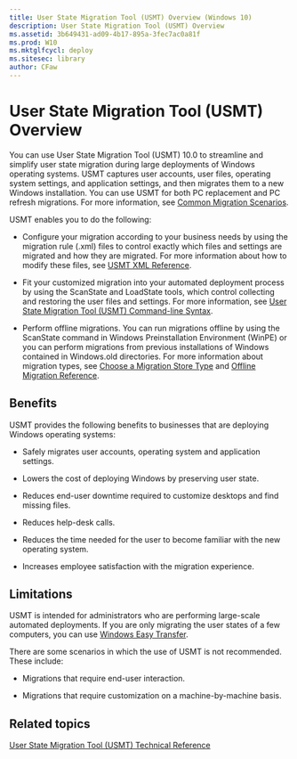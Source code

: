 ```yaml
---
title: User State Migration Tool (USMT) Overview (Windows 10)
description: User State Migration Tool (USMT) Overview
ms.assetid: 3b649431-ad09-4b17-895a-3fec7ac0a81f
ms.prod: W10
ms.mktglfcycl: deploy
ms.sitesec: library
author: CFaw
---
```


# User State Migration Tool (USMT) Overview


You can use User State Migration Tool (USMT) 10.0 to streamline and simplify user state migration during large deployments of Windows operating systems. USMT captures user accounts, user files, operating system settings, and application settings, and then migrates them to a new Windows installation. You can use USMT for both PC replacement and PC refresh migrations. For more information, see [Common Migration Scenarios](common-migration-scenarios-usmt-win7-usmt-win8.md).

USMT enables you to do the following:

-   Configure your migration according to your business needs by using the migration rule (.xml) files to control exactly which files and settings are migrated and how they are migrated. For more information about how to modify these files, see [USMT XML Reference](usmt-xml-reference-usmt-win7-usmt-win8.md).

-   Fit your customized migration into your automated deployment process by using the ScanState and LoadState tools, which control collecting and restoring the user files and settings. For more information, see [User State Migration Tool (USMT) Command-line Syntax](user-state-migration-tool--usmt--command-line-syntax.md).

-   Perform offline migrations. You can run migrations offline by using the ScanState command in Windows Preinstallation Environment (WinPE) or you can perform migrations from previous installations of Windows contained in Windows.old directories. For more information about migration types, see [Choose a Migration Store Type](choose-a-migration-store-type-usmt-win7-usmt-win8.md) and [Offline Migration Reference](offline-migration-reference.md).

## Benefits


USMT provides the following benefits to businesses that are deploying Windows operating systems:

-   Safely migrates user accounts, operating system and application settings.

-   Lowers the cost of deploying Windows by preserving user state.

-   Reduces end-user downtime required to customize desktops and find missing files.

-   Reduces help-desk calls.

-   Reduces the time needed for the user to become familiar with the new operating system.

-   Increases employee satisfaction with the migration experience.

## Limitations


USMT is intended for administrators who are performing large-scale automated deployments. If you are only migrating the user states of a few computers, you can use [Windows Easy Transfer](http://go.microsoft.com/fwlink/p/?LinkId=140248).

There are some scenarios in which the use of USMT is not recommended. These include:

-   Migrations that require end-user interaction.

-   Migrations that require customization on a machine-by-machine basis.

## Related topics


[User State Migration Tool (USMT) Technical Reference](user-state-migration-tool--usmt--technical-reference.md)

 

 





